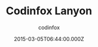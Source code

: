 ---
title: Codinfox Lanyon
github: https://github.com/codinfox/codinfox-lanyon
demo: https://codinfox.github.io/
author: codinfox
ssg:
  - Jekyll
cms:
  - Markdown
date: 2015-03-05T06:44:00.000Z
description: Another jekyll templated based on lanyon
draft: false
publish_date: '2015-03-05T06:44:00Z'
update_date: '2016-06-08T16:32:04Z'
github_star: 395
github_fork: 254
---